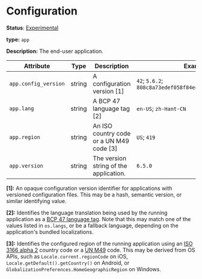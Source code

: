 # Configuration

**Status**: [Experimental](../../document-status.md)

**type:** `app`

**Description:** The end-user application.

<!-- semconv app -->
| Attribute  | Type | Description  | Examples  | Required |
|---|---|---|---|---|
| `app.config_version` | string | A configuration version [1] | `42`; `5.6.2`; `808c8a73edef058f84e4b51da57c07779e48ed94` | No |
| `app.lang` | string | A BCP 47 language tag [2] | `en-US`; `zh-Hant-CN` | No |
| `app.region` | string | An ISO country code or a UN M49 code [3] | `US`; `419` | No |
| `app.version` | string | The version string of the application. | `6.5.0` | No |

**[1]:** An opaque configuration version identifier for applications with versioned configuration files. This may be a hash, semantic version, or similar identifying value.

**[2]:** Identifies the language translation being used by the running application as a  [BCP 47 language tag](https://tools.ietf.org/rfc/bcp/bcp47.txt). Note that this may match one of the values listed in `os.langs`, or be a fallback language, depending on the application's bundled localizations.

**[3]:** Identifies the configured region of the running application using an [ISO 3166 alpha 2](https://www.iso.org/iso-3166-country-codes.html) country code or a [UN M49](https://en.wikipedia.org/wiki/UN_M49) code. This may be derived from OS APIs, such as `Locale.current.regionCode` on iOS, `Locale.getDefault().getCountry()` on Android, or `GlobalizationPreferences.HomeGeographicRegion` on Windows.
<!-- endsemconv -->
